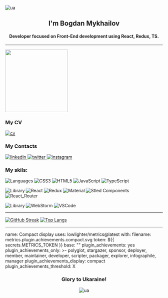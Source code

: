 ![ua](https://user-images.githubusercontent.com/91826635/180766944-99437235-673e-461a-969a-16833c2b81d3.png)

<h2 align='center' dir='auto'>I'm Bogdan Mykhailov</h2>

<h4 align='center' dir='auto'>Developer focused on Front-End development using React, Redux, TS.</h4>

---

<div alighn='center'>
<img src="https://media.giphy.com/media/Qo2dupDib32rkTY4hX/giphy.gif" width="200"/>
</div>

 ### My CV
 
<a href='https://drive.google.com/file/d/1VeghR7op3oiFhC8Z0AD1vqgnVd2v51Mt/view?usp=sharing' rel='nofollow'>
<img src="https://img.shields.io/badge/My_CV-1DBF73?style=for-the-badge&logo=CV&logoColor=white" alt="cv">
</a>

 ### My Contacts
 
<a href='https://www.linkedin.com/in/bogdan-mykhailov/' rel='nofollow'>
<img src="https://img.shields.io/badge/LinkedIn-0077B5?style=for-the-badge&logo=linkedin&logoColor=white" alt="linkedin">
</a>
<a href='https://twitter.com/bogdanmykhailov' rel='nofollow'>
<img src="https://img.shields.io/badge/Twitter-1DA1F2?style=for-the-badge&logo=twitter&logoColor=white" alt="twitter">
</a>
<a href='https://www.instagram.com/bogdan_mykhailov/' rel='nofollow'>
<img src="https://img.shields.io/badge/Instagram-E4405F?style=for-the-badge&logo=instagram&logoColor=white" alt="instagram">
</a>
 
### My skils:

<img src="https://img.shields.io/badge/Languages_:-36a9ae?style=for-the-badge&logo=CV&logoColor=white" alt="Languages"> <img src="https://img.shields.io/badge/CSS3-1572B6?style=for-the-badge&logo=css3&logoColor=white" alt="CSS3"> <img src="https://img.shields.io/badge/HTML5-E34F26?style=for-the-badge&logo=html5&logoColor=white" alt="HTML5"> <img src="https://img.shields.io/badge/JavaScript-323330?style=for-the-badge&logo=javascript&logoColor=F7DF1E" alt="JavaScript"> <img src="https://img.shields.io/badge/TypeScript-007ACC?style=for-the-badge&logo=typescript&logoColor=white" alt="TypeScript">

<img src="https://img.shields.io/badge/Libraries_:-36a9ae?style=for-the-badge&logo=CV&logoColor=white" alt="Library"> <img src="https://img.shields.io/badge/React-20232A?style=for-the-badge&logo=react&logoColor=61DAFB" alt="React"> <img src="https://img.shields.io/badge/Redux-593D88?style=for-the-badge&logo=redux&logoColor=white" alt="Redux"> <img src="https://img.shields.io/badge/Material%20UI-007FFF?style=for-the-badge&logo=mui&logoColor=white" alt="Material"> <img src="https://img.shields.io/badge/styled--components-DB7093?style=for-the-badge&logo=styled-components&logoColor=white" alt="Stled Components"> <img src="https://img.shields.io/badge/React_Router-CA4245?style=for-the-badge&logo=react-router&logoColor=white" alt="React_Router">

<img src="https://img.shields.io/badge/IDE_:-36a9ae?style=for-the-badge&logo=CV&logoColor=white" alt="Library"> <img src="https://img.shields.io/badge/WebStorm-000000?style=for-the-badge&logo=WebStorm&logoColor=white" alt="WebStorm"> <img src="https://img.shields.io/badge/VSCode-0078D4?style=for-the-badge&logo=visual%20studio%20code&logoColor=white" alt="VSCode">

___

[![GitHub Streak](https://streak-stats.demolab.com?user=Bogdan-Mykhailov&theme=onedark_duo&hide_border=true&date_format=M%20j%5B%2C%20Y%5D&mode=weekly)](https://git.io/streak-stats) [![Top Langs](https://github-readme-stats.vercel.app/api/top-langs/?username=Bogdan-Mykhailov&layout=compact&theme=vision-friendly-dark)](https://github.com/anuraghazra/github-readme-stats)
___

name: Compact display
uses: lowlighter/metrics@latest
with:
  filename: metrics.plugin.achievements.compact.svg
  token: ${{ secrets.METRICS_TOKEN }}
  base: ""
  plugin_achievements: yes
  plugin_achievements_only: >-
    polyglot, stargazer, sponsor, deployer, member, maintainer, developer,
    scripter, packager, explorer, infographile, manager
  plugin_achievements_display: compact
  plugin_achievements_threshold: X


<div align='center'>

<h3>Glory to Ukaraine!</h3>
 
![ua](https://user-images.githubusercontent.com/91826635/180657972-20a1444b-d558-4823-8b13-99419fdef67b.png)

</div>
